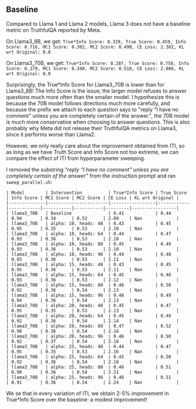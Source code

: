 ## Baseline
Compared to Llama 1 and Llama 2 models, Llama 3 does not have a baseline metric on TruthfulQA reported by Meta.

On Llama3_8B, we get:
```True*Info Score: 0.329, True Score: 0.459, Info Score: 0.716, MC1 Score: 0.302, MC2 Score: 0.490, CE Loss: 2.382, KL wrt Original: 0.0```

On Llama3_70B, we get:
```True*Info Score: 0.287, True Score: 0.758, Info Score: 0.379, MC1 Score: 0.340, MC2 Score: 0.518, CE Loss: 2.086, KL wrt Original: 0.0```

Surprisingly, the True*Info Score for Llama3_70B is lower than for Llama3_8B! The Info Score is the issue; the larger model refuses to answer questions much more often than the smaller model.
I hypothesize this is because the 70B model follows directions much more carefully, and because the prefix we attach to each question says to "reply “I have no comment” unless you are completely certain of the answer.",
the 70B model is much more conservative when choosing to answer questions. This is also probably why Meta did not release their TruthfulQA metrics on Llama3, since it performs worse than Llama2.

However, we only really care about the improvement obtained from ITI, so as long as we have Truth Score and Info Score not too extreme,
we can compare the effect of ITI from hyperparameter sweeping.

I removed the substring *"reply “I have no comment” unless you are completely certain of the answer"* from the instruction prompt and ran ``sweep_parallel.sh``:

```
| Model        | Intervention          | True*Info Score | True Score | Info Score | MC1 Score | MC2 Score | CE Loss | KL wrt Original |
|--------------|-----------------------|-----------------|------------|------------|-----------|-----------|---------|-----------------|
| llama3_70B   | Baseline              | 0.41            | 0.44       | 0.94       | 0.34      | 0.52      | 2.09    | Nan             |
| llama3_70B   | alpha: 10, heads: 48  | 0.43            | 0.45       | 0.95       | 0.35      | 0.53      | 2.10    | Nan             |
| llama3_70B   | alpha: 10, heads: 64  | 0.44            | 0.47       | 0.93       | 0.36      | 0.53      | 2.10    | Nan             |
| llama3_70B   | alpha: 10, heads: 80  | 0.45            | 0.49       | 0.93       | 0.36      | 0.53      | 2.10    | Nan             |
| llama3_70B   | alpha: 10, heads: 96  | 0.44            | 0.48       | 0.93       | 0.36      | 0.53      | 2.11    | Nan             |
| llama3_70B   | alpha: 15, heads: 48  | 0.43            | 0.45       | 0.95       | 0.36      | 0.53      | 2.11    | Nan             |
| llama3_70B   | alpha: 15, heads: 64  | 0.45            | 0.48       | 0.93       | 0.36      | 0.53      | 2.12    | Nan             |
| llama3_70B   | alpha: 15, heads: 80  | 0.46            | 0.50       | 0.92       | 0.36      | 0.54      | 2.13    | Nan             |
| llama3_70B   | alpha: 15, heads: 96  | 0.46            | 0.49       | 0.94       | 0.36      | 0.54      | 2.13    | Nan             |
| llama3_70B   | alpha: 20, heads: 48  | 0.45            | 0.47       | 0.95       | 0.35      | 0.53      | 2.13    | Nan             |
| llama3_70B   | alpha: 20, heads: 64  | 0.45            | 0.49       | 0.92       | 0.36      | 0.54      | 2.14    | Nan             |
| llama3_70B   | alpha: 20, heads: 80  | 0.47            | 0.52       | 0.90       | 0.36      | 0.54      | 2.16    | Nan             |
| llama3_70B   | alpha: 20, heads: 96  | 0.46            | 0.50       | 0.92       | 0.37      | 0.54      | 2.18    | Nan             |
| llama3_70B   | alpha: 25, heads: 48  | 0.44            | 0.47       | 0.95       | 0.35      | 0.53      | 2.16    | Nan             |
| llama3_70B   | alpha: 25, heads: 64  | 0.45            | 0.50       | 0.92       | 0.36      | 0.54      | 2.18    | Nan             |
| llama3_70B   | alpha: 25, heads: 80  | 0.46            | 0.51       | 0.90       | 0.36      | 0.54      | 2.21    | Nan             |
| llama3_70B   | alpha: 25, heads: 96  | 0.46            | 0.51       | 0.91       | 0.36      | 0.54      | 2.24    | Nan             |
```

We se that in every variation of ITI, we obtain 2-5% improvement in True*Info Score over the baseline: a modest improvement!